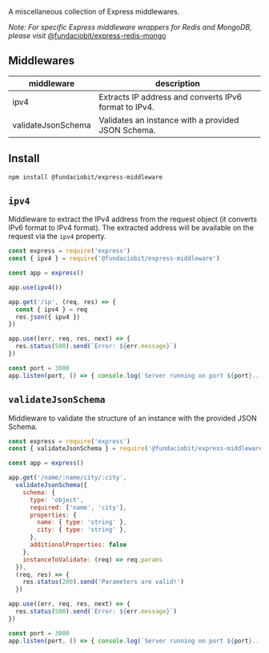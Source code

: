 A miscellaneous collection of Express middlewares.

*Note: For specific Express middleware wrappers for Redis and MongoDB, please visit* [@fundaciobit/express-redis-mongo](https://www.npmjs.com/package/@fundaciobit/express-redis-mongo)

## Middlewares

| middleware         | description                                           |
|--------------------|-------------------------------------------------------|
| ipv4               | Extracts IP address and converts IPv6 format to IPv4. |
| validateJsonSchema | Validates an instance with a provided JSON Schema.    |

## Install

```bash
npm install @fundaciobit/express-middleware
```

## `ipv4`
Middleware to extract the IPv4 address from the request object (it converts IPv6 format to IPv4 format). The extracted address will be available on the request via the `ipv4` property.

```js
const express = require('express')
const { ipv4 } = require('@fundaciobit/express-middleware')

const app = express()

app.use(ipv4())

app.get('/ip', (req, res) => {
  const { ipv4 } = req
  res.json({ ipv4 })
})

app.use((err, req, res, next) => {
  res.status(500).send(`Error: ${err.message}`)
})

const port = 3000
app.listen(port, () => { console.log(`Server running on port ${port}...`) })

```

## `validateJsonSchema`
Middleware to validate the structure of an instance with the provided JSON Schema.

```js
const express = require('express')
const { validateJsonSchema } = require('@fundaciobit/express-middleware')

const app = express()

app.get('/name/:name/city/:city',
  validateJsonSchema({
    schema: {
      type: 'object',
      required: ['name', 'city'],
      properties: {
        name: { type: 'string' },
        city: { type: 'string' },
      },
      additionalProperties: false
    },
    instanceToValidate: (req) => req.params
  }),
  (req, res) => {
    res.status(200).send('Parameters are valid!')
  })

app.use((err, req, res, next) => {
  res.status(500).send(`Error: ${err.message}`)
})

const port = 3000
app.listen(port, () => { console.log(`Server running on port ${port}...`) })

```